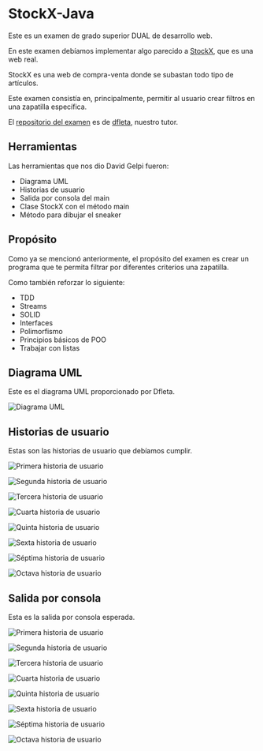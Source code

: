 # StockX-Java

Este es un examen de grado superior DUAL de desarrollo web.

En este examen debíamos implementar algo parecido a [StockX](https://stockx.com/es-es), que es una web real.

StockX es una web de compra-venta donde se subastan todo tipo de artículos. 

Este examen consistía en, principalmente, permitir al usuario crear filtros en una zapatilla específica.

El [repositorio del examen](https://github.com/dfleta/stockx-ascii)  es de [dfleta](https://github.com/dfleta), nuestro tutor. 

## Herramientas

Las herramientas que nos dio David Gelpi fueron:

- Diagrama UML
- Historias de usuario
- Salida por consola del main
- Clase StockX con el método main
- Método para dibujar el sneaker

## Propósito

Como ya se mencionó anteriormente, el propósito del examen es crear un programa que te permita filtrar por diferentes criterios una zapatilla.

Como también reforzar lo siguiente:

- TDD
- Streams
- SOLID
- Interfaces
- Polimorfismo
- Principios básicos de POO
- Trabajar con listas

## Diagrama UML

Este es el diagrama UML proporcionado por Dfleta.

![Diagrama UML](docs/diagrama_clases_UML_inked.jpg)



## Historias de usuario

Estas son las historias de usuario que debíamos cumplir.


![Primera historia de usuario](docs/US_01.jpg)

![Segunda historia de usuario](docs/US_02.jpg)

![Tercera historia de usuario](docs/US_03.jpg)

![Cuarta historia de usuario](docs/US_04.jpg)

![Quinta historia de usuario](docs/US_05.jpg)

![Sexta historia de usuario](docs/US_06.jpg)

![Séptima historia de usuario](docs/US_07.jpg)

![Octava historia de usuario](docs/US_08.jpg)

## Salida por consola

Esta es la salida por consola esperada.

![Primera historia de usuario](docs/ui_01.png)

![Segunda historia de usuario](docs/ui_02.png)

![Tercera historia de usuario](docs/ui_03.png)

![Cuarta historia de usuario](docs/ui_04.png)

![Quinta historia de usuario](docs/ui_05.png)

![Sexta historia de usuario](docs/ui_06.png)

![Séptima historia de usuario](docs/ui_07.png)

![Octava historia de usuario](docs/ui_08.png)

